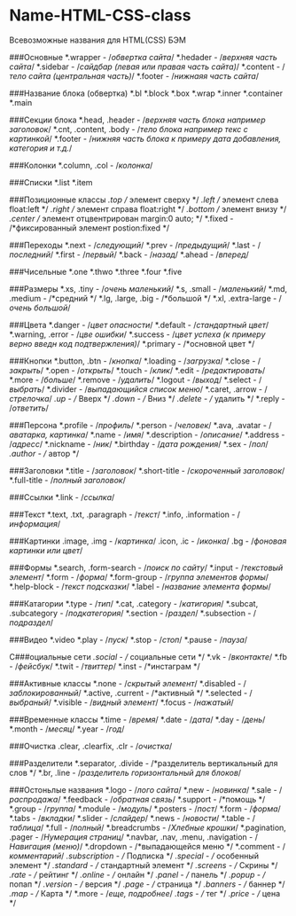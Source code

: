 # Name-HTML-CSS-class
Всевозможные названия для HTML(CSS) БЭМ 


###Основные
*.wrapper - /*обвертка сайта*/
*.hedader - /*верхняя часть сайта*/
*.sidebar - /*сайдбар (левая или правая часть сайта)*/
*.content - /*тело сайта (центральная часть)*/
*.footer  - /*нижнаяя часть сайта*/


###Название блока (обвертка)
*.bl 
*.block 
*.box
*.wrap
*.inner
*.container
*.main


###Секции блока
*.head, .header - /*верхняя часть блока например заголовок*/
*.cnt, .content, .body - /*тело блока например текс с картинкой*/
*.footer - /*нижняя часть блока к примеру дата добавления, категория и т.д.*/


###Колонки
*.column, .col - /*колонка*/

###Списки
*.list
*.item


###Позиционные классы
*.top /* элемент сверху */
*.left /* элемент слева float:left */
*.right /* элемент справа float:right */
*.bottom /* элемент внизу */
*.center /* элемент отцвентрирован  margin:0 auto; */
*.fixed - /*фиксированный элемент postion:fixed */


###Переходы
*.next  - /*следующий*/
*.prev  - /*предыдущий*/
*.last  - /*последний*/
*.first - /*первый*/
*.back  - /*назад*/
*.ahead - /*вперед*/


###Чисельные
*.one
*.thwo
*.three
*.four
*.five


###Размеры
*.xs, .tiny   - /*очень маленький*/
*.s,  .small  - /*маленький*/
*.md, .medium - /*средний */
*.lg, .large, .big - /*большой */
*.xl, .extra-large - /*очень большой*/


###Цвета
*.danger  - /*цвет опасности*/
*.default - /*стандартный цвет*/
*.warning, .error - /*цве ошибки*/
*.success - /*цвет успеха (к примеру верно введн код подтвержления)*/
*.primary - /*основной цвет */


###Кнопки
*.button, .btn - /*кнопка*/
*.loading - /*загрузка*/
*.close - /*закрыть*/
*.open  - /*открыть*/
*.touch - /*клик*/
*.edit  - /*редактировать*/
*.more  - /*больше*/
*.remove  - /*удалить*/
*.logout  - /*выход*/
*.select  - /*выбрать*/
*.divider - /*выпадающийся список меню*/
*.caret, .arrow - /*стрелочка*/
*.up - /* Вверх */
*.down - /* Вниз */
*.delete - /* удалить */
*.reply    - /*ответить*/


###Персона
*.profile - /*профиль*/
*.person - /*человек*/
*.ava, .avatar - /*аватарка, картинка*/
*.name - /*имя*/
*.description - /*описание*/
*.address  - /*адресс*/
*.nickname - /*ник*/
*.birthday - /*дата рождения*/
*.sex - /*пол*/
*.author - /* автор */

###Заголовки
*.title - /*заголовок*/
*.short-title - /*скороченный заголовок*/
*.full-title  - /*полный заголовок*/


###Ссылки
*.link - /*ссылка*/

###Текст
*.text, .txt, .paragraph  - /*текст*/
*.info, .information - /*информация*/


###Картинки
.image, .img - /*картинка*/
.icon, .ic   - /*иконка*/
.bg - /*фоновая картинки или цвет*/


###Формы
*.search, .form-search - /*поиск по сайту*/
*.input - /*текстовый элемент*/
*.form  - /*форма*/
*.form-group - /*группа элементов формы*/
*.help-block - /*текст подсказки*/
*.label - /*название элемента формы*/


###Катагории
*.type - /*тип*/
*.cat, .category - /*катигория*/
*.subcat, .subcategory - /*подкатегория*/
*.section    - /*раздел*/
*.subsection - /*подраздел*/


###Видео
*.video
*.play  - /*пуск*/
*.stop  - /*стоп*/
*.pause - /*пауза*/


С###оциальные сети
*.social - /* социальные сети */
*.vk   - /*вконтакте*/
*.fb   - /*фейсбук*/
*.twit - /*твиттер*/
*.inst - /*инстаграм */


###Активные классы
*.none     - /*скрытый элемент*/
*.disabled - /*заблокированный*/
*.active, .current   - /*активный */
*.selected - /*выбраный*/
*.visible  - /*видный элемент*/
*.focus    - /*нажатый*/


###Временные классы
*.time  - /*время*/
*.date  - /*дата*/
*.day   - /*день*/
*.month - /*месяц*/
*.year  - /*год*/


###Очистка
.clear, .clearfix, .clr - /*очистка*/

###Разделители
*.separator, .divide - /*разделитель вертикальный для слов */
*.br, .line - /*разделитель горизонтальный для блоков*/


###Остоньлые названия
*.logo    - /*лого сайта*/
*.new    - /*новинка*/
*.sale   - /*распродажа*/
*.feedback - /*обратная связь*/
*.support - /*помощь */
*.group  - /*группа*/
*.module - /*модуль*/
*.posters - /*пост*/
*.form   - /*форма*/
*.tabs   - /*вкладки*/
*.slider - /*слайдер*/
*.news   - /*новости*/
*.table  - /*таблица*/
*.full   - /*полный*/
*.breadcrumbs - /*Хлебные крошки*/
*.pagination, .pager - /*Нумерация страниц*/
*.navbar, .nav, .menu, .navigation - /*Навигация (меню)*/
*.dropdown - /*выпадающейся меню */
*.comment  - /*комментарий*/
*.subscription - /* Подписка */
*.special - /* особенный элемент */
*.standard - /* стандартный элемент */
*.screens - /* Скрины */
*.rate - /* рейтинг */
*.online - /* онлайн */
*.panel - /* панель */
*.popup - /* попап */
*.version - /* версия */
*.page - /* страница */
*.banners - /* баннер */
*.map - /* Карта */
*.more - /*еще, подробнее*/
*.tags - /* тег */
*.price - /* цена */
